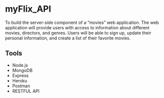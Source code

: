 # myFlix_API

To build the server-side component of a “movies” web application. The web application will provide users with access to information about different movies, directors, and genres. Users will be able to sign up, update their personal information, and create a list of their favorite movies.

## Tools

- Node.js
- MongoDB
- Express
- Heroku
- Postman
- RESTFUL API
